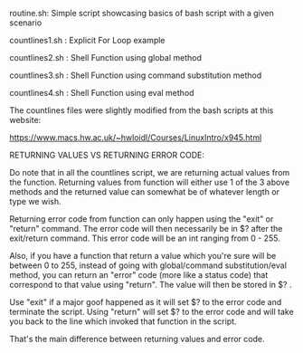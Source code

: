 routine.sh: Simple script showcasing basics of bash script with a given scenario

countlines1.sh : Explicit For Loop example

countlines2.sh : Shell Function using global method

countlines3.sh : Shell Function using command substitution method

countlines4.sh : Shell Function using eval method

The countlines files were slightly modified from the bash scripts at this website:

https://www.macs.hw.ac.uk/~hwloidl/Courses/LinuxIntro/x945.html

RETURNING VALUES VS RETURNING ERROR CODE:

Do note that in all the countlines script, we are returning actual values from the function.
Returning values from function will either use 1 of the 3 above methods and the returned value
can somewhat be of whatever length or type we wish.

Returning error code from function can only happen using the "exit" or "return" command.
The error code will then necessarily be in $? after the exit/return command.
This error code will be an int ranging from 0 - 255. 

Also, if you have a function that return a value which you're sure will be between 0 to 255,
instead of going with global/command substitution/eval method, you can return an "error" code 
(more like a status code) that correspond to that value using "return". The value will then 
be stored in $? .

Use "exit" if a major goof happened as it will set $? to the error code and terminate the script.
Using "return" will set $? to the error code and will take you back to the line which invoked that function in the script.

That's the main difference between returning values and error code.